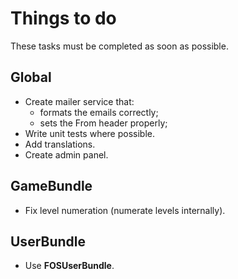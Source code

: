 Things to do
============

These tasks must be completed as soon as possible.

Global
------

   - Create mailer service that:
      * formats the emails correctly;
      * sets the From header properly;
   - Write unit tests where possible.
   - Add translations.
   - Create admin panel.

GameBundle
----------

   - Fix level numeration (numerate levels internally).

UserBundle
----------

   - Use **FOSUserBundle**.
